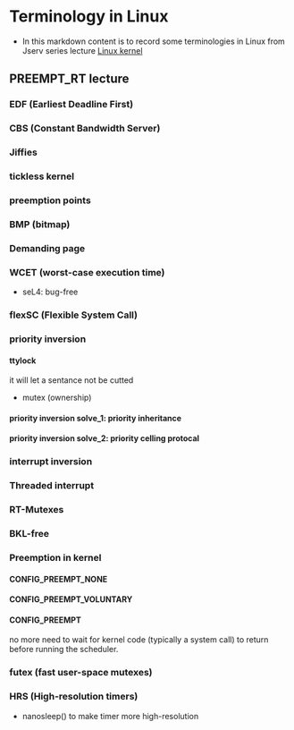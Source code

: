 # Terminology in Linux
* In this markdown content is to record some terminologies in Linux from Jserv series lecture [Linux kernel](https://hackmd.io/@sysprog/linux-kernel-internal)

## PREEMPT_RT lecture
### EDF (Earliest Deadline First)

### CBS (Constant Bandwidth Server)

### Jiffies

### tickless kernel

### preemption points

### BMP (bitmap)

### Demanding page

### WCET (worst-case execution time)
* seL4: bug-free

### flexSC (Flexible System Call)

### priority inversion


#### ttylock
it will let a sentance not be cutted
* mutex (ownership) 

#### priority inversion solve_1: priority inheritance

#### priority inversion solve_2: priority celling protocal

### interrupt inversion

### Threaded interrupt

### RT-Mutexes

### BKL-free

### Preemption in kernel
#### CONFIG_PREEMPT_NONE
#### CONFIG_PREEMPT_VOLUNTARY
#### CONFIG_PREEMPT
no more need to wait for kernel code (typically a system call) to return before running the scheduler.

### futex (fast user-space mutexes)

### HRS (High-resolution timers)
* nanosleep() to make timer more high-resolution
